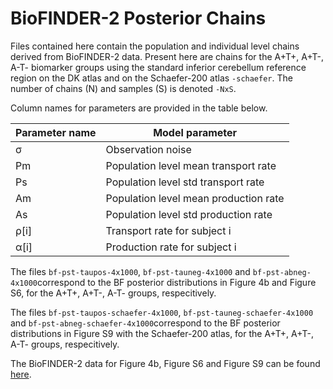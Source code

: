 # BioFINDER-2 Posterior Chains 

Files contained here contain the population and individual level chains derived from BioFINDER-2 data. Present here are chains for the A+T+, A+T-, A-T- biomarker groups using the standard inferior cerebellum reference region on the DK atlas and on the Schaefer-200 atlas `-schaefer`. The number of chains (N) and samples (S) is denoted `-NxS`. 

Column names for parameters are provided in the table below. 

| Parameter name    | Model parameter |
| --------------    | --------------- |
|       σ           | Observation noise |
| Pm                |  Population level mean transport rate   |
| Ps                |  Population level std transport rate    |
| Am                |  Population level mean production rate  |
| As                |  Population level std production rate   |
| ρ[i]              |  Transport rate for subject i   |
| α[i]              |  Production rate for subject i  |

The files `bf-pst-taupos-4x1000`, `bf-pst-tauneg-4x1000` and `bf-pst-abneg-4x1000`correspond to the BF posterior distributions in Figure 4b and Figure S6, for the A+T+, A+T-, A-T- groups, respecitively.

The files `bf-pst-taupos-schaefer-4x1000`, `bf-pst-tauneg-schaefer-4x1000` and `bf-pst-abneg-schaefer-4x1000`correspond to the BF posterior distributions in Figure S9 with the Schaefer-200 atlas, for the A+T+, A+T-, A-T- groups, respecitively.

The BioFINDER-2 data for Figure 4b, Figure S6 and Figure S9 can be found [here](https://github.com/PavanChaggar/local-fkpp/tree/main/biofinder/chains/csv).